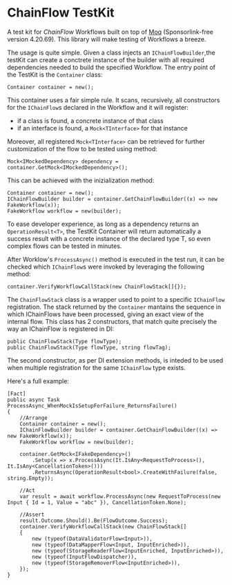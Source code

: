 # ChainFlow TestKit
A test kit for *ChainFlow* Workflows built on top of [Moq](https://github.com/devlooped/moq) (Sponsorlink-free version 4.20.69).
This library will make testing of Workflows a breeze.

The usage is quite simple. Given a class injects an `IChainFlowBuilder`,the testKit can create a conctrete instance of the builder with all required dependencies needed to build the specified Workflow.
The entry point of the TestKit is the `Container` class:
```
Container container = new();
```

This container uses a fair simple rule. It scans, recursively, all constructors for the `IChainFlow`s declared in the Workflow and it will register:
 - if a class is found, a concrete instance of that class
 - if an interface is found, a `Mock<TInterface>` for that instance

Moreover, all registered `Mock<TInterface>` can be retrieved for further customization of the flow to be tested using method:
```
Mock<IMockedDependency> dependency = container.GetMock<IMockedDependency>();
```

This can be achieved with the inizialization method:
```
Container container = new();
IChainFlowBuilder builder = container.GetChainFlowBuilder((x) => new FakeWorkflow(x));
FakeWorkflow workflow = new(builder);
```

To ease developer experience, as long as a dependency returns an `OperationResult<T>`, the TestKit Container will return automatically a success result with a concrete instance of the declared type T, so even complex flows can be tested in minutes.

After Worklow's `ProcessAsync()` method is executed in the test run, it can be checked which `IChainFlow`s were invoked by leveraging the following method:
```
container.VerifyWorkflowCallStack(new ChainFlowStack[]{});
```

The `ChainFlowStack` class is a wrapper used to point to a specific `IChainFlow` registration. The stack returned by the `Container` mantains the sequence in which IChainFlows have been processed, giving an exact view of the internal flow.
This class has 2 constructors, that match quite precisely the way an IChainFlow is registered in DI:
```
public ChainFlowStack(Type flowType);
public ChainFlowStack(Type flowType, string flowTag);
```

The second constructor, as per DI extension methods, is inteded to be used when multiple registration for the same `IChainFlow` type exists.

Here's a full example:
```
[Fact]
public async Task ProcessAsync_WhenMockIsSetupForFailure_ReturnsFailure()
{
    //Arrange
    Container container = new();
    IChainFlowBuilder builder = container.GetChainFlowBuilder((x) => new FakeWorkflow(x));
    FakeWorkflow workflow = new(builder);

    container.GetMock<IFakeDependency>()
        .Setup(x => x.ProcessAsync(It.IsAny<RequestToProcess>(), It.IsAny<CancellationToken>()))
        .ReturnsAsync(OperationResult<bool>.CreateWithFailure(false, string.Empty));

    //Act
    var result = await workflow.ProcessAsync(new RequestToProcess(new Input { Id = 1, Value = "abc" }), CancellationToken.None);

    //Assert
    result.Outcome.Should().Be(FlowOutcome.Success);
    container.VerifyWorkflowCallStack(new ChainFlowStack[]
    {
        new (typeof(DataValidatorFlow<Input>)),
        new (typeof(DataMapperFlow<Input, InputEnriched>)),
        new (typeof(StorageReaderFlow<InputEnriched, InputEnriched>)),
        new (typeof(InputFlowDispatcher)),
        new (typeof(StorageRemoverFlow<InputEnriched>)),
    });
}
```